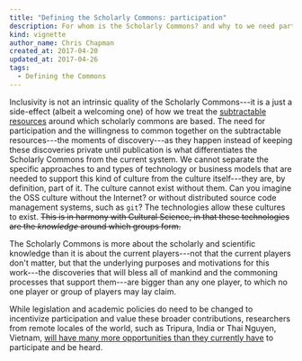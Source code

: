 ```yaml
---
title: "Defining the Scholarly Commons: participation"
description: For whom is the Scholarly Commons? and why to we need participation?
kind: vignette
author_name: Chris Chapman
created_at: 2017-04-20
updated_at: 2017-04-26
tags:
  - Defining the Commons
---
```


Inclusivity is not an intrinsic quality of the Scholarly Commons---it is a just
a side-effect (albeit a welcoming one) of how we treat the [subtractable
resources] around which scholarly commons are based. The need for participation
and the willingness to common together on the subtractable resources---the
moments of discovery---as they happen instead of keeping these discoveries
private until publication is what differentiates the Scholarly Commons from the
current system. We cannot separate the specific approaches to and types of
technology or business models that are needed to support this kind of culture
from the culture itself---they are, by definition, part of it. The culture
cannot exist without them. Can you imagine the OSS culture without the
Internet? or without distributed source code management systems, such as `git`?
The technologies allow these cultures to exist. ~~This is in harmony with
Cultural Science, in that these technologies are the _knowledge_ around which
groups form.~~

The Scholarly Commons is more about the scholarly and scientific knowledge than
it is about the current players---not that the current players don't matter,
but that the underlying purposes and motivations for this work---the
discoveries that will bless all of mankind and the commoning processes that
support them---are bigger than any one player, to which no one player or group
of players may lay claim.

While legislation and academic policies do need to be changed to incentivize
participation and value these broader contributions, researchers from remote
locales of the world, such as Tripura, India or Thai Nguyen, Vietnam, [will
have many more opportunities than they currently have][ravi's second post] to
participate and be heard.

[subtractable resources]: <../subtractable-resources/> "Defining the Scholarly Commons → Subtractable Resources"
[ravi's second post]: <http://blog.inasp.info/miles-scholarly-commons-global-academic-norm/> "Miles to go for scholarly commons to become a global academic norm, by Ravi Murugesan"
